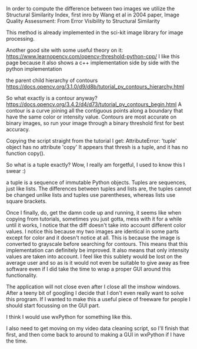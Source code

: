 In order to compute the difference between two images we utilize the Structural Similarity Index, first inro by Wang et al in 2004 paper, Image Quality Assessment: From Error Visibility to Structural Similarity

This method is already implemented in the sci-kit image library for image processing.

Another good site with some useful theory on it: 
https://www.learnopencv.com/opencv-threshold-python-cpp/
I like this page because it also shows a c++ implementation side by side with the python implementation

the parent child hierarchy of contours
https://docs.opencv.org/3.1.0/d9/d8b/tutorial_py_contours_hierarchy.html

So what exactly is a contour anyway?
https://docs.opencv.org/3.4.2/d4/d73/tutorial_py_contours_begin.html
A contour is a curve joining all the contiguous points along a boundary that have the same color or intensity value. Contours are most accurate on binary images, so run your image through a binary threshold first for best accuracy.

Copying the script straight from the tutorial I get:
AttributeError: 'tuple' object has no attribute 'copy'
It appears that thresh is a tuple, and it has no function copy().

So what is a tuple exactly? Wow, I really am forgetful, I used to know this I swear :)

a tuple is a sequence of immutable Python objects. Tuples are sequences, just like lists. The differences between tuples and lists are, the tuples cannot be changed unlike lists and tuples use parentheses, whereas lists use square brackets.

Once I finally, do, get the damn code up and running, it seems like when copying from tutorials, sometimes you just gotta, mess with it for a while until it works, I notice that the diff doesn't take into account different color values. I notice this because my two images are identical in some parts except for color and it doesn't notice at all. This is because the image is converted to grayscale before searching for contours. This means that this implementation can definitely be improved. It also means that only intensity values are taken into account. I feel like this sublety would be lost on the average user and so as is it would not even be suitable to give away as free software even if I did take the time to wrap a proper GUI around this functionality.

The application will not close even after I close all the imshow windows. After a teeny bit of googling I decide that I don't even really want to solve this program. If I wanted to make this a useful piece of freeware for people I should start focussing on the GUI part. 

I think I would use wxPython for something like this. 

I also need to get moving on my video data cleaning script, so I'll finish that first, and then come back to around to making a GUI in wxPython if I have the time.

 

